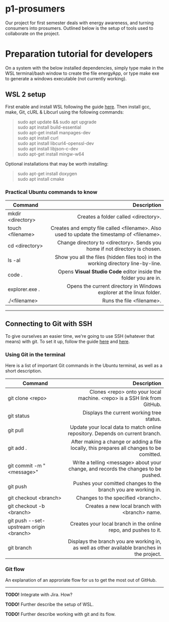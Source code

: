 # p1-prosumers
Our project for first semester deals with energy awareness, and turning consumers into prosumers.
Outlined below is the setup of tools used to collaborate on the project.

## 

# Preparation tutorial for developers
On a system with the below installed dependencies, simply type make in the WSL terminal/bash window to create the file energyApp, or type make exe to generate a windows executable (not currently working).

## WSL 2 setup
First enable and install WSL following the guide [here](https://docs.microsoft.com/en-us/windows/wsl/install-win10).
Then install gcc, make, Git, cURL & Libcurl using the following commands:
> sudo apt update && sudo apt upgrade  
> sudo apt install build-essential  
> sudo apt-get install manpages-dev  
> sudo apt install curl  
> sudo apt install libcurl4-openssl-dev  
> sudo apt install libjson-c-dev  
> sudo apt-get install mingw-w64

Optional installations that may be worth installing:
> sudo apt-get install doxygen  
> sudo apt install cmake

### Practical Ubuntu commands to know
| Command | Description |
|---|--:|
| mkdir \<directory> | Creates a folder called \<directory>. |
| touch \<filename> | Creates and empty file called \<filename>. Also used to update the timestamp of \<filename>. |
| cd \<directory> | Change directory to \<directory>. Sends you home if not directory is chosen. |
| ls -al | Show you all the files (hidden files too) in the working directory line-by-line. |
| code . | Opens **Visual Studio Code** editor inside the folder you are in. |
| explorer.exe . | Opens the current directory in Windows explorer at the linux folder. |
| ./\<filename> | Runs the file \<filename>. |

***

## Connecting to Git with SSH
To give ourselves an easier time, we're going to use SSH (whatever that means) with git.
To set it up, follow the guide [here](https://docs.github.com/en/free-pro-team@latest/github/authenticating-to-github/generating-a-new-ssh-key-and-adding-it-to-the-ssh-agent) and [here](https://docs.github.com/en/free-pro-team@latest/github/authenticating-to-github/adding-a-new-ssh-key-to-your-github-account).

### Using Git in the terminal
Here is a list of important Git commands in the Ubuntu terminal, as well as a short description. 

| Command | Description |
|---|--:|
| git clone \<repo> | Clones \<repo> onto your local machine. \<repo> is a SSH link from GitHub. |
| git status | Displays the current working tree status. |
| git pull | Update your local data to match online repository. Depends on current branch. |
| git add . | After making a change or adding a file locally, this prepares all changes to be comitted. |
| git commit -m "\<message>" | Write a telling \<message> about your change, and records the changes to be pushed. |
| git push | Pushes your comitted changes to the branch you are working in. |
| git checkout \<branch> | Changes to the specified \<branch>. |
| git checkout -b \<branch> | Creates a new local branch with \<branch> name. |
| git push --set-upstream origin \<branch> | Creates your local branch in the online repo, and pushes to it. |
| git branch | Displays the branch you are working in, as well as other available branches in the project. |

### Git flow
An explanation of an approriate flow for us to get the most out of GitHub.

***

**TODO!** Integrate with Jira. How?

**TODO!** Further describe the setup of WSL.

**TODO!** Further describe working with git and its flow.